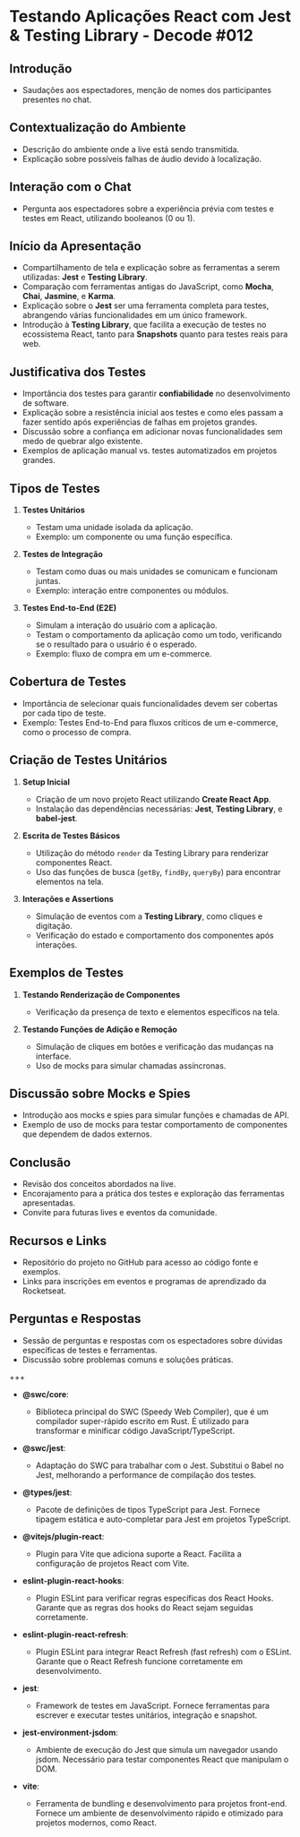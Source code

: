 # Testando Aplicações React com Jest & Testing Library - Decode #012

## Introdução
- Saudações aos espectadores, menção de nomes dos participantes presentes no chat.

## Contextualização do Ambiente
- Descrição do ambiente onde a live está sendo transmitida.
- Explicação sobre possíveis falhas de áudio devido à localização.

## Interação com o Chat
- Pergunta aos espectadores sobre a experiência prévia com testes e testes em React, utilizando booleanos (0 ou 1).

## Início da Apresentação
- Compartilhamento de tela e explicação sobre as ferramentas a serem utilizadas: **Jest** e **Testing Library**.
- Comparação com ferramentas antigas do JavaScript, como **Mocha**, **Chai**, **Jasmine**, e **Karma**.
- Explicação sobre o **Jest** ser uma ferramenta completa para testes, abrangendo várias funcionalidades em um único framework.
- Introdução à **Testing Library**, que facilita a execução de testes no ecossistema React, tanto para **Snapshots** quanto para testes reais para web.

## Justificativa dos Testes
- Importância dos testes para garantir **confiabilidade** no desenvolvimento de software.
- Explicação sobre a resistência inicial aos testes e como eles passam a fazer sentido após experiências de falhas em projetos grandes.
- Discussão sobre a confiança em adicionar novas funcionalidades sem medo de quebrar algo existente.
- Exemplos de aplicação manual vs. testes automatizados em projetos grandes.

## Tipos de Testes
1. **Testes Unitários**
   - Testam uma unidade isolada da aplicação.
   - Exemplo: um componente ou uma função específica.
   
2. **Testes de Integração**
   - Testam como duas ou mais unidades se comunicam e funcionam juntas.
   - Exemplo: interação entre componentes ou módulos.

3. **Testes End-to-End (E2E)**
   - Simulam a interação do usuário com a aplicação.
   - Testam o comportamento da aplicação como um todo, verificando se o resultado para o usuário é o esperado.
   - Exemplo: fluxo de compra em um e-commerce.

## Cobertura de Testes
- Importância de selecionar quais funcionalidades devem ser cobertas por cada tipo de teste.
- Exemplo: Testes End-to-End para fluxos críticos de um e-commerce, como o processo de compra.

## Criação de Testes Unitários
1. **Setup Inicial**
   - Criação de um novo projeto React utilizando **Create React App**.
   - Instalação das dependências necessárias: **Jest**, **Testing Library**, e **babel-jest**.

2. **Escrita de Testes Básicos**
   - Utilização do método `render` da Testing Library para renderizar componentes React.
   - Uso das funções de busca (`getBy`, `findBy`, `queryBy`) para encontrar elementos na tela.

3. **Interações e Assertions**
   - Simulação de eventos com a **Testing Library**, como cliques e digitação.
   - Verificação do estado e comportamento dos componentes após interações.

## Exemplos de Testes
1. **Testando Renderização de Componentes**
   - Verificação da presença de texto e elementos específicos na tela.
   
2. **Testando Funções de Adição e Remoção**
   - Simulação de cliques em botões e verificação das mudanças na interface.
   - Uso de mocks para simular chamadas assíncronas.

## Discussão sobre Mocks e Spies
- Introdução aos mocks e spies para simular funções e chamadas de API.
- Exemplo de uso de mocks para testar comportamento de componentes que dependem de dados externos.

## Conclusão
- Revisão dos conceitos abordados na live.
- Encorajamento para a prática dos testes e exploração das ferramentas apresentadas.
- Convite para futuras lives e eventos da comunidade.

## Recursos e Links
- Repositório do projeto no GitHub para acesso ao código fonte e exemplos.
- Links para inscrições em eventos e programas de aprendizado da Rocketseat.

## Perguntas e Respostas
- Sessão de perguntas e respostas com os espectadores sobre dúvidas específicas de testes e ferramentas.
- Discussão sobre problemas comuns e soluções práticas.


+++

- **@swc/core**:
  - Biblioteca principal do SWC (Speedy Web Compiler), que é um compilador super-rápido escrito em Rust. É utilizado para transformar e minificar código JavaScript/TypeScript.
- **@swc/jest**:

  - Adaptação do SWC para trabalhar com o Jest. Substitui o Babel no Jest, melhorando a performance de compilação dos testes.

- **@types/jest**:

  - Pacote de definições de tipos TypeScript para Jest. Fornece tipagem estática e auto-completar para Jest em projetos TypeScript.

- **@vitejs/plugin-react**:

  - Plugin para Vite que adiciona suporte a React. Facilita a configuração de projetos React com Vite.

- **eslint-plugin-react-hooks**:

  - Plugin ESLint para verificar regras específicas dos React Hooks. Garante que as regras dos hooks do React sejam seguidas corretamente.

- **eslint-plugin-react-refresh**:

  - Plugin ESLint para integrar React Refresh (fast refresh) com o ESLint. Garante que o React Refresh funcione corretamente em desenvolvimento.

- **jest**:

  - Framework de testes em JavaScript. Fornece ferramentas para escrever e executar testes unitários, integração e snapshot.

- **jest-environment-jsdom**:

  - Ambiente de execução do Jest que simula um navegador usando jsdom. Necessário para testar componentes React que manipulam o DOM.

- **vite**:
  - Ferramenta de bundling e desenvolvimento para projetos front-end. Fornece um ambiente de desenvolvimento rápido e otimizado para projetos modernos, como React.


